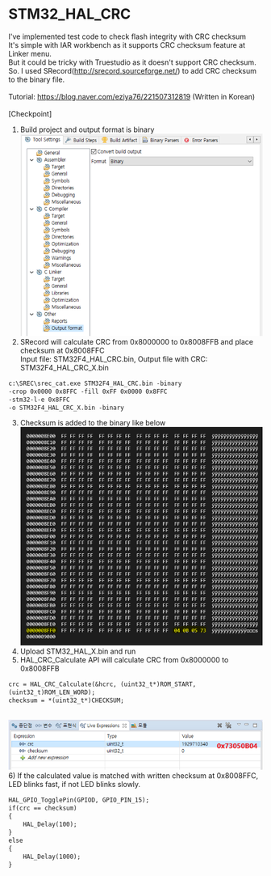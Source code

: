 # STM32_HAL_CRC

I've implemented test code to check flash integrity with CRC checksum<br>
It's simple with IAR workbench as it supports CRC checksum feature at Linker menu.<br>
But it could be tricky with Truestudio as it doesn't support CRC checksum.<br>
So. I used SRecord(http://srecord.sourceforge.net/) to add CRC checksum to the binary file.<br>
<br>
Tutorial: https://blog.naver.com/eziya76/221507312819 (Written in Korean)<br>
<br>
[Checkpoint]
1) Build project and output format is binary
<br>![pic1](./pic1.png)<br>
2) SRecord will calculate CRC from 0x8000000 to 0x8008FFB and place checksum at 0x8008FFC<br>
Input file: STM32F4_HAL_CRC.bin, Output file with CRC: STM32F4_HAL_CRC_X.bin<br>
```
c:\SREC\srec_cat.exe STM32F4_HAL_CRC.bin -binary 
-crop 0x0000 0x8FFC -fill 0xFF 0x0000 0x8FFC
-stm32-l-e 0x8FFC 
-o STM32F4_HAL_CRC_X.bin -binary
```
3) Checksum is added to the binary like below
<br>![pic2](./pic2.png)<br>
4) Upload STM32_HAL_X.bin and run
5) HAL_CRC_Calculate API will calculate CRC from 0x8000000 to 0x8008FFB
```
crc = HAL_CRC_Calculate(&hcrc, (uint32_t*)ROM_START, (uint32_t)ROM_LEN_WORD);
checksum = *(uint32_t*)CHECKSUM;
```
<br>![pic3](./pic3.png)<br>
6) If the calculated value is matched with written checksum at 0x8008FFC, LED blinks fast, if not LED blinks slowly.
```
HAL_GPIO_TogglePin(GPIOD, GPIO_PIN_15);
if(crc == checksum)
{
	HAL_Delay(100);
}
else
{
	HAL_Delay(1000);
}
```
